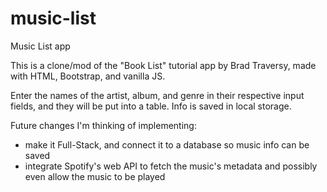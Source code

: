 # music-list
Music List app

This is a clone/mod of the "Book List" tutorial app by Brad Traversy, made with HTML, Bootstrap, and vanilla JS.

Enter the names of the artist, album, and genre in their respective input fields, and they will be put into a table. Info is saved in local storage.

Future changes I'm thinking of implementing:
- make it Full-Stack, and connect it to a database so music info can be saved
- integrate Spotify's web API to fetch the music's metadata and possibly even allow the music to be played
